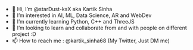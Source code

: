 - 👋 Hi, I’m @starDust-ksX aka Kartik Sinha
- 👀 I’m interested in AI, ML, Data Science, AR and WebDev 
- 🌱 I’m currently learning Python, C++ and ThreeJS
- 💞️ I’m looking to learn and collaborate from and with people on different project :D
- 📫 How to reach me : @kartik_sinha68 (My Twitter, Just DM me)

<!---
starDust-ksX/starDust-ksX is a ✨ special ✨ repository because its `README.md` (this file) appears on your GitHub profile.
You can click the Preview link to take a look at your changes.
--->
